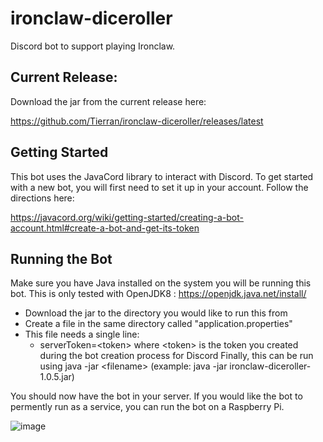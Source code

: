 # ironclaw-diceroller
Discord bot to support playing Ironclaw.

## Current Release:

Download the jar from the current release here:

https://github.com/Tierran/ironclaw-diceroller/releases/latest

## Getting Started

This bot uses the JavaCord library to interact with Discord.  To get started with a new bot, you will first need to set it up in your account.  Follow the directions here:

https://javacord.org/wiki/getting-started/creating-a-bot-account.html#create-a-bot-and-get-its-token

## Running the Bot

Make sure you have Java installed on the system you will be running this bot. This is only tested with OpenJDK8 : https://openjdk.java.net/install/

- Download the jar to the directory you would like to run this from
- Create a file in the same directory called "application.properties"
- This file needs a single line:
  - serverToken=\<token\> where \<token\> is the token you created during the bot creation process for Discord
Finally, this can be run using java -jar \<filename\> (example: java -jar ironclaw-diceroller-1.0.5.jar)
  
You should now have the bot in your server. If you would like the bot to permently run as a service, you can run the bot on a Raspberry Pi. 

![image](https://user-images.githubusercontent.com/1091720/130515534-3f001030-bb51-4a0b-bfef-a82586546aad.png)

